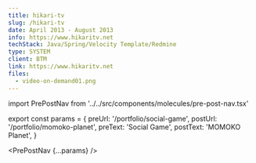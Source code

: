 ```yaml
---
title: hikari-tv
slug: /hikari-tv
date: April 2013 - August 2013
info: https://www.hikaritv.net
techStack: Java/Spring/Velocity Template/Redmine
type: SYSTEM
client: BTM
link: https://www.hikaritv.net
files:
  - video-on-demand01.png
---
```


import PrePostNav from '../../src/components/molecules/pre-post-nav.tsx'

export const params = {
preUrl: '/portfolio/social-game',
postUrl: '/portfolio/momoko-planet',
preText: 'Social Game',
postText: 'MOMOKO Planet',
}

<PrePostNav {...params} />
